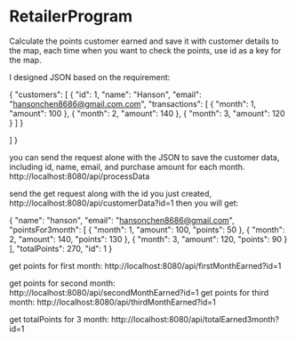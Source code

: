 # RetailerProgram
Calculate the points customer earned and save it with customer details to the map, each time when you want to check the points, use id as a key for the map.

I designed JSON based on the requirement:

{
  "customers": [
    {
      "id": 1,
      "name": "Hanson",
      "email": "hansonchen8686@gmail.com.com",
      "transactions": [
        {
          "month": 1,
          "amount": 100
        },
        {
          "month": 2,
          "amount": 140
        },
        {
          "month": 3,
          "amount": 120
        }
      ]
    }
    
  ]
}

you can send the request alone with the JSON to save the customer data, including id, name, email, and purchase amount for each month. http://localhost:8080/api/processData

send the get request along with the id you just created, http://localhost:8080/api/customerData?id=1
then you will get:

{ "name": "hanson", "email": "hansonchen8686@gmail.com", "pointsFor3month": [ { "month": 1, "amount": 100, "points": 50 }, { "month": 2, "amount": 140, "points": 130 }, { "month": 3, "amount": 120, "points": 90 } ], "totalPoints": 270, "id": 1 }

get points for first month: http://localhost:8080/api/firstMonthEarned?id=1 

get points for second month: http://localhost:8080/api/secondMonthEarned?id=1 get points for third month: http://localhost:8080/api/thirdMonthEarned?id=1

get totalPoints for 3 month: http://localhost:8080/api/totalEarned3month?id=1
